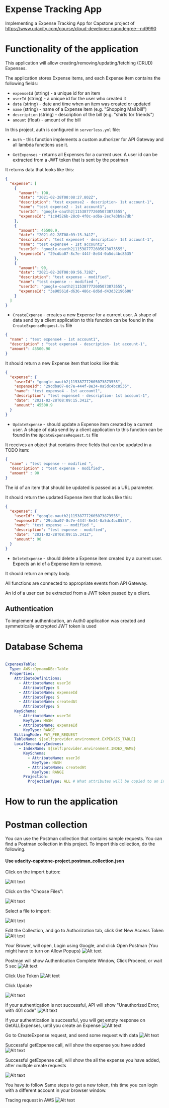 # Expense Tracking App

Implementing a Expense Tracking App for Capstone project of https://www.udacity.com/course/cloud-developer-nanodegree--nd9990

# Functionality of the application

This application will allow creating/removing/updating/fetching (CRUD) Expenses. 

The application stores Expense items, and each Expense item contains the following fields:

* `expenseId` (string) - a unique id for an item
* `userId` (string) - a unique id for the user who created it
* `date` (string) - date and time when an item was created or updated
* `name` (string) - name of a Expense item (e.g. "Shopping Mall bill")
* `description` (string) - description of the bill (e.g. "shirts for friends")
* `amount` (float) - amount of the bill

In this project, auth is configured in `serverless.yml` file:

* `Auth` - this function implements a custom authorizer for API Gateway and all lambda functions use it.

* `GetExpenses` - returns all Expenses for a current user. A user id can be extracted from a JWT token that is sent by the postman

It returns data that looks like this:

```json
{
  "expense": [
    {
      "amount": 190,
      "date": "2021-02-28T08:08:27.802Z",
      "description": "test expense2 - description- 1st account-1",
      "name": "test expense2 - 1st account1",
      "userId": "google-oauth2|115387772605073873555",
      "expenseId": "1c84526b-28c0-4f0c-ad6a-2ec7e3b9a7db"
    },
    {
      "amount": 45500.9,
      "date": "2021-02-28T08:09:15.341Z",
      "description": "test expense4 - description- 1st account-1",
      "name": "test expense4 - 1st account1",
      "userId": "google-oauth2|115387772605073873555",
      "expenseId": "29cdba07-8c7e-444f-8e34-0a5dc4bc8535"
    },
    {
      "amount": 90,
      "date": "2021-02-28T08:09:56.728Z",
      "description": "test expense - modified",
      "name": "test expense -- modified ",
      "userId": "google-oauth2|115387772605073873555",
      "expenseId": "3e90561d-d636-486c-8d6d-d43d32196608"
    }
  ]
}
```

* `CreateExpense` - creates a new Expense for a current user. A shape of data send by a client application to this function can be found in the `CreateExpenseRequest.ts` file

```json
{
  "name" : "test expense4 - 1st account1",
  "description" : "test expense4 - description- 1st account-1",
  "amount": 45500.90
}
```

It should return a new Expense item that looks like this:

```json
{
  "expense": {
    "userId": "google-oauth2|115387772605073873555",
    "expenseId": "29cdba07-8c7e-444f-8e34-0a5dc4bc8535",
    "name": "test expense4 - 1st account1",
    "description": "test expense4 - description- 1st account-1",
    "date": "2021-02-28T08:09:15.341Z",
    "amount": 45500.9
  }
}
```

* `UpdateExpense` - should update a Expense item created by a current user. A shape of data send by a client application to this function can be found in the `UpdateExpenseRequest.ts` file

It receives an object that contains three fields that can be updated in a TODO item:

```json
{
  "name" : "test expense -- modified ",
  "description" : "test expense - modified",
  "amount" : 90
}
```

The id of an item that should be updated is passed as a URL parameter.

It should return the updated Expense item that looks like this:

```json
{
  "expense": {
    "userId": "google-oauth2|115387772605073873555",
    "expenseId": "29cdba07-8c7e-444f-8e34-0a5dc4bc8535",
    "name": "test expense -- modified ",
    "description": "test expense - modified",
    "date": "2021-02-28T08:09:15.341Z",
    "amount": 90
  }
}
```
* `DeleteExpense` - should delete a Expense item created by a current user. Expects an id of a Expense item to remove.

It should return an empty body.

All functions are connected to appropriate events from API Gateway.

An id of a user can be extracted from a JWT token passed by a client.

## Authentication

To implement authentication, an Auth0 application was created and symmetrically encrypted JWT token is used

# Database Schema
```yml

ExpensesTable:
  Type: AWS::DynamoDB::Table
  Properties:
    AttributeDefinitions:
      - AttributeName: userId
        AttributeType: S
      - AttributeName: expenseId
        AttributeType: S
      - AttributeName: createdAt
        AttributeType: S
    KeySchema:
      - AttributeName: userId
        KeyType: HASH
      - AttributeName: expenseId
        KeyType: RANGE
    BillingMode: PAY_PER_REQUEST
    TableName: ${self:provider.environment.EXPENSES_TABLE}
    LocalSecondaryIndexes:
      - IndexName: ${self:provider.environment.INDEX_NAME}
        KeySchema:
          - AttributeName: userId
            KeyType: HASH
          - AttributeName: createdAt
            KeyType: RANGE
        Projection:
          ProjectionType: ALL # What attributes will be copied to an index


```
# How to run the application

# Postman collection

You can use the Postman collection that contains sample requests. You can find a Postman collection in this project. To import this collection, do the following.

<h4> Use udacity-capstone-project.postman_collection.json </h4>

Click on the import button:

![Alt text](images/import-collection-1.png?raw=true "Image 1")


Click on the "Choose Files":

![Alt text](images/import-collection-2.png?raw=true "Image 2")


Select a file to import:

![Alt text](images/import-collection-3.png?raw=true "Image 3")

Edit the Collection, and go to Authorization tab, click Get New Access Token
![Alt text](images/get_new_access_token.png?raw=true "Image 4")

Your Brower, will open, Login using Google, and click Open Postman (You might have to turn on Allow Popups) 
![Alt text](images/chrome_redirect_to_postman.png?raw=true "Image 5")

Postman will show Authentication Complete Window, Click Proceed, or wait 5 sec
![Alt text](images/postman_successful_auth.png?raw=true "Image 6")

Click Use Token
![Alt text](images/access_token_postman.png?raw=true "Image 7")

Click Update

![Alt text](images/update_postman_access_token.png?raw=true "Image 8")

If your authentication is not successful, API will show "Unauthorized Error, with 401 code"
![Alt text](images/unauthorized_access.png?raw=true "Image 10")

If your authentication is successful, you will get empty response on GetALLExpenses, until you create an Expense
![Alt text](images/empty_getexpense_response.png?raw=true "Image 11")

Go to CreateExpense request, and send some request with data
![Alt text](images/create_new_expense.png?raw=true "Image 12")

Successful getExpense call, will show the expense you have added
![Alt text](images/successful_get_expense.png?raw=true "Image 13")

Successful getExpense call, will show the all the expense you have added, after multiple create requests

![Alt text](images/get_expense_after_multuiple_posts.png?raw=true "Image 14")


You have to follow Same steps to get a new token, this time you can login with a different account in your browser window.

Tracing request in AWS
![Alt text](images/tracing_in_aws.png?raw=true "Image 15")
